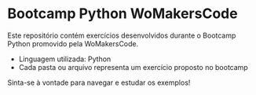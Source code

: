 # Bootcamp Python WoMakersCode

Este repositório contém exercícios desenvolvidos durante o Bootcamp Python promovido pela WoMakersCode.

- Linguagem utilizada: Python
- Cada pasta ou arquivo representa um exercício proposto no bootcamp

Sinta-se à vontade para navegar e estudar os exemplos!
